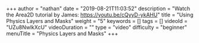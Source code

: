 +++
author = "nathan"
date = "2019-08-21T11:03:52"
description = "Watch the Area2D tutorial by James: https://youtu.be/cQyyD-ykAHU"
title = "Using Physics Layers and Masks"
weight = "5"
keywords = []
tags = []
videoId = "UZu8NwlkXcU"
videoDuration = ""
type = "video"
difficulty = "beginner"
menuTitle = "Physics Layers and Masks"
+++
